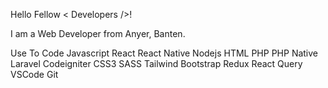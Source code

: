 Hello Fellow < Developers />! 

I am a Web Developer from Anyer, Banten. 


Use To Code 
Javascript React React Native Nodejs HTML PHP PHP Native Laravel Codeigniter CSS3 SASS Tailwind Bootstrap Redux React Query VSCode Git
